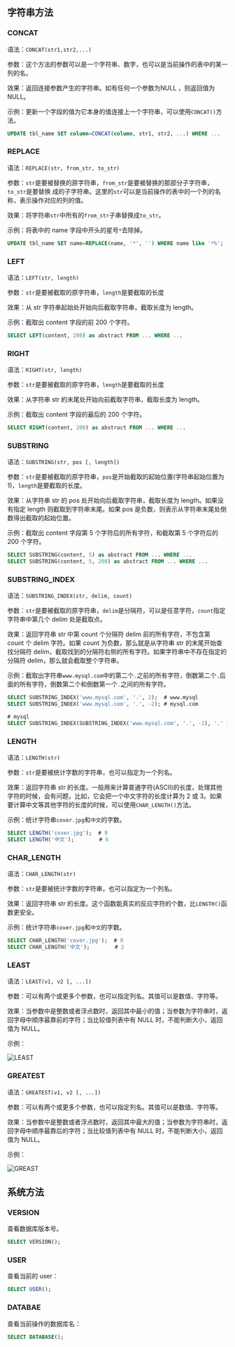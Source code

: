 ## 字符串方法
### CONCAT
语法：`CONCAT(str1,str2,...)`

参数：这个方法的参数可以是一个字符串、数字，也可以是当前操作的表中的某一列的名。 

效果：返回连接参数产生的字符串。如有任何一个参数为NULL ，则返回值为 NULL。

示例：更新一个字段的值为它本身的值连接上一个字符串，可以使用`CONCAT()`方法。

```sql
UPDATE tbl_name SET column=CONCAT(column, str1, str2, ...) WHERE ...
```

### REPLACE
语法：`REPLACE(str, from_str, to_str)`

参数：`str`是要被替换的原字符串，`from_str`是要被替换的那部分子字符串，`to_str`是要替换
成的子字符串。这里的`str`可以是当前操作的表中的一个列的名称，表示操作对应的列的值。

效果：将字符串`str`中所有的`from_str`子串替换成`to_str`。

示例：将表中的 name 字段中开头的星号`*`去除掉。

```sql
UPDATE tbl_name SET name=REPLACE(name, '*', '') WHERE name like '*%';
```

### LEFT
语法：`LEFT(str, length)`

参数：`str`是要被截取的原字符串，`length`是要截取的长度

效果：从 str 字符串起始处开始向后截取字符串，截取长度为 length。

示例：截取出 content 字段的前 200 个字符。

```sql
SELECT LEFT(content, 200) as abstract FROM ... WHERE ...
```

### RIGHT
语法：`RIGHT(str, length)`

参数：`str`是要被截取的原字符串，`length`是要截取的长度

效果：从字符串 str 的末尾处开始向前截取字符串，截取长度为 length。

示例：截取出 content 字段的最后的 200 个字符。

```sql
SELECT RIGHT(content, 200) as abstract FROM ... WHERE ...
```

### SUBSTRING
语法：`SUBSTRING(str, pos [, length])`

参数：`str`是要被截取的原字符串，`pos`是开始截取的起始位置(字符串起始位置为 1)，`length`是要截取的长度。

效果：从字符串 str 的 pos 处开始向后截取字符串，截取长度为 length。如果没有指定 length 则截取到字符串末尾。如果 pos 是负数，则表示从字符串末尾处倒数得出截取的起始位置。

示例：截取出 content 字段第 5 个字符后的所有字符，和截取第 5 个字符后的 200 个字符。

```sql
SELECT SUBSTRING(content, 5) as abstract FROM ... WHERE ...
SELECT SUBSTRING(content, 5, 200) as abstract FROM ... WHERE ...
```

### SUBSTRING_INDEX
语法：`SUBSTRING_INDEX(str, delim, count)`

参数：`str`是要被截取的原字符串，`delim`是分隔符，可以是任意字符，`count`指定字符串中第几个 delim 处是截取点。

效果：返回字符串 str 中第 count 个分隔符 delim 前的所有字符，不包含第 count 个 delim 字符。如果 count 为负数，那么就是从字符串 str 的末尾开始查找分隔符 delim，截取找到的分隔符右侧的所有字符。如果字符串中不存在指定的分隔符 delim，那么就会截取整个字符串。

示例：截取出字符串`www.mysql.com`中的第二个`.`之前的所有字符，倒数第二个`.`后面的所有字符，倒数第二个和倒数第一个`.`之间的所有字符。

```sql
SELECT SUBSTRING_INDEX('www.mysql.com', '.', 2);  # www.mysql
SELECT SUBSTRING_INDEX('www.mysql.com', '.', -2); # mysql.com

# mysql
SELECT SUBSTRING_INDEX(SUBSTRING_INDEX('www.mysql.com', '.', -2), '.' 1);
```

### LENGTH
语法：`LENGTH(str)`

参数：`str`是要被统计字数的字符串，也可以指定为一个列名。

效果：返回字符串 str 的长度。一般用来计算普通字符(ASCII)的长度，处理其他字符的时候，会有问题，比如，它会把一个中文字符的长度计算为 2 或 3。如果要计算中文等其他字符的长度的时候，可以使用`CHAR_LENGTH()`方法。

示例：统计字符串`cover.jpg`和`中文`的字数。

```sql
SELECT LENGTH('cover.jpg');  # 9
SELECT LENGTH('中文');        # 6
```

### CHAR_LENGTH
语法：`CHAR_LENGTH(str)`

参数：`str`是要被统计字数的字符串，也可以指定为一个列名。

效果：返回字符串 str 的长度。这个函数能真实的反应字符的个数，比`LENGTH()`函数更安全。

示例：统计字符串`cover.jpg`和`中文`的字数。

```sql
SELECT CHAR_LENGTH('cover.jpg');  # 9
SELECT CHAR_LENGTH('中文');        # 2
```


### LEAST
语法：`LEAST(v1, v2 [, ...])`

参数：可以有两个或更多个参数，也可以指定列名。其值可以是数值、字符等。

效果：当参数中是整数或者浮点数时，返回其中最小的值；当参数为字符串时，返回字母中顺序最靠前的字符；当比较值列表中有 NULL 时，不能判断大小，返回值为 NULL。

示例：

![LEAST](http://7xkt52.com1.z0.glb.clouddn.com/markdown/1472105123364.png) 

### GREATEST
语法：`GREATEST(v1, v2 [, ...])`

参数：可以有两个或更多个参数，也可以指定列名。其值可以是数值、字符等。

效果：当参数中是整数或者浮点数时，返回其中最大的值；当参数为字符串时，返回字母中顺序最靠后的字符；当比较值列表中有 NULL 时，不能判断大小，返回值为 NULL。

示例：

![GREAST](http://7xkt52.com1.z0.glb.clouddn.com/markdown/1472105323655.png)


## 系统方法
### VERSION
查看数据库版本号。

```sql
SELECT VERSION();
```

### USER
查看当前的 user：

```sql
SELECT USER();
```

### DATABAE
查看当前操作的数据库名：

```sql
SELECT DATABASE();
```

